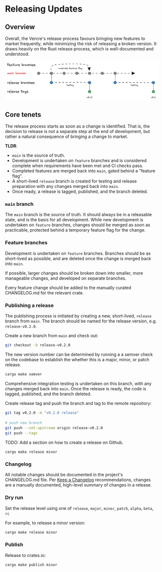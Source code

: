 # Releasing Updates

## Overview

Overall, the Vercre's release process favours bringing new features to market frequently, while minimizing the risk of releasing a broken version. It draws heavily on the Rust release process, which is well-documented and understood.

![Release Process](../images/release.png)

## Core tenets

The release process starts as soon as a change is identified. That is, the decision to release is not a separate step at the end of development, but rather a natural consequence of bringing a change to market.

**TLDR**:

* `main` is the source of truth. 
* Development is undertaken on `feature` branches and is considered complete when requirements have been met and CI checks pass. 
* Completed features are merged back into `main`, gated behind a "feature flag".
* A short-lived `release` branch is created for testing and release preparation with any changes merged back into `main`.
* Once ready, a release is tagged, published, and the branch deleted.

### `main` branch

The `main` branch is the source of truth. It should always be in a releasable state, and is the basis for all development. While new development is undertaken on `feature` branches, changes should be merged as soon as practicable, protected behind a temporary feature flag for the change.

### Feature branches

Development is undertaken on `feature` branches. Branches should be as short-lived as possible, and are deleted once the change is merged back into `main`.

If possible, larger changes should be broken down into smaller, more manageable changes, and developed on separate branches.

Every feature change should be added to the manually curated CHANGELOG.md for the relevant crate.

### Publishing a release

The publishing process is initiated by creating a new, short-lived, `release` branch from `main`. The branch should be named for the release version, e.g. `release-v0.2.0`.

Create a new branch from `main` and check out:

```sh
git checkout -b release-v0.2.0
```

The new version number can be determined by running a a semver check on the codebase to establish the whether this is a major, minor, or patch release.

```sh
cargo make semver
```

Comprehensive integration testing is undertaken on this branch, with any changes merged back into `main`. Once the release is ready, the code is tagged, published, and the branch deleted.

Create release tag and push the branch and tag to the remote repository:

```sh
git tag v0.2.0 -m "v0.2.0 release"

# push new branch
git push --set-upstream origin release-v0.2.0
git push --tags
```

TODO: Add a section on how to create a release on Github.

```
cargo make release minor
```

### Changelog

All notable changes should be documented in the project's CHANGELOG.md file.
Per [Keep a Changelog](https://keepachangelog.com/en/1.0.0/) recommendations, changes are a manually
documented, high-level summary of changes in a release.

### Dry run

Set the release level using one of `release`, `major`, `minor`, `patch`, `alpha`, `beta`, `rc`

For example, to release a minor version:

```sh
cargo make release minor
```

### Publish

Release to crates.io:

```sh
cargo make publish minor
```

<!-- 
### [TO REVIEW] Github Release

In order to track changes to each crate independently, we need a branch containing only the contents of the crate we want to release:

Manually:

1. Create a new branch (use crate name).
2. Delete all files and folders except the crate to release.
3. Push the new branch
4. Use Github to create a release **on the new branch**

CLI:

```sh
# create a new branch from `main` and check out
git checkout -b release-v0.2.0

# delete all files and folders except the crate to release

# stage and commit changes
git add . 
git  commit -a -m "release-v0.2.0"

# tag the branch
git tag v0.2.0 -m "v0.2.0 release"

# push new branch
git push --set-upstream origin release-v0.2.0
git push --tags
``` -->

